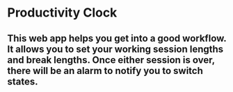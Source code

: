 # Productivity Clock

## This web app helps you get into a good workflow. It allows you to set your working session lengths and break lengths. Once either session is over, there will be an alarm to notify you to switch states.

